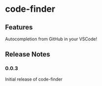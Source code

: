 # code-finder

## Features

Autocompletion from GitHub in your VSCode!

## Release Notes

### 0.0.3

Initial release of code-finder

